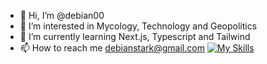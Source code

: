 - 👋 Hi, I’m @debian00
- 👀 I’m interested in Mycology, Technology and Geopolitics
- 🌱 I’m currently learning Next.js, Typescript and Tailwind
- 📫 How to reach me debianstark@gmail.com
[![My Skills](https://skillicons.dev/icons?i=aws,gcp,azure,react,vue,flutter&perline=3)](https://skillicons.dev)
<!---
debian00/debian00 is a ✨ special ✨ repository because its `README.md` (this file) appears on your GitHub profile.
You can click the Preview link to take a look at your changes.
--->
